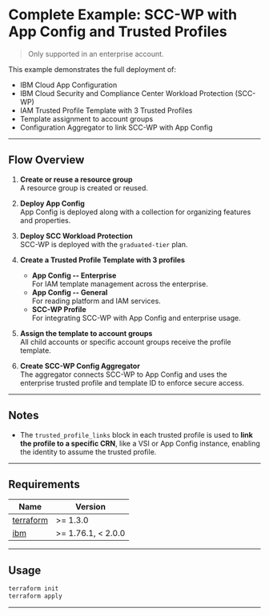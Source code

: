 # Complete Example: SCC-WP with App Config and Trusted Profiles

> Only supported in an enterprise account.

This example demonstrates the full deployment of:

- IBM Cloud App Configuration
- IBM Cloud Security and Compliance Center Workload Protection (SCC-WP)
- IAM Trusted Profile Template with 3 Trusted Profiles
- Template assignment to account groups
- Configuration Aggregator to link SCC-WP with App Config

---

## Flow Overview

1. **Create or reuse a resource group**  
   A resource group is created or reused.

2. **Deploy App Config**  
   App Config is deployed along with a collection for organizing features and properties.

3. **Deploy SCC Workload Protection**  
   SCC-WP is deployed with the `graduated-tier` plan.

4. **Create a Trusted Profile Template with 3 profiles**
   - **App Config -- Enterprise**  
     For IAM template management across the enterprise.
   - **App Config -- General**  
     For reading platform and IAM services.
   - **SCC-WP Profile**  
     For integrating SCC-WP with App Config and enterprise usage.

5. **Assign the template to account groups**  
   All child accounts or specific account groups receive the profile template.

6. **Create SCC-WP Config Aggregator**  
   The aggregator connects SCC-WP to App Config and uses the enterprise trusted profile and template ID to enforce secure access.

---

## Notes

- The `trusted_profile_links` block in each trusted profile is used to **link the profile to a specific CRN**, like a VSI or App Config instance, enabling the identity to assume the trusted profile.

---

## Requirements

| Name | Version |
|------|---------|
| <a name="requirement_terraform"></a> [terraform](#requirement_terraform) | >= 1.3.0 |
| <a name="requirement_ibm"></a> [ibm](#requirement_ibm) | >= 1.76.1, < 2.0.0 |

---

## Usage

```bash
terraform init
terraform apply
```

---



